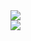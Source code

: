 <a href="https://github.com/anuraghazra/github-readme-stats">
  <img align="center" src="https://github-readme-stats.vercel.app/api?username=dsxksss&count_private=true&show_icons=true&include_all_commits=true&hide_border=true&hide_title=true" />
</a>
<br>
<a href="https://github.com/anuraghazra/github-readme-stats">
  <img align="center" src="https://github-readme-stats.vercel.app/api/top-langs/?username=dsxksss&langs_count=10&hide_title=false&hide_border=true&layout=compact" />
</a>

